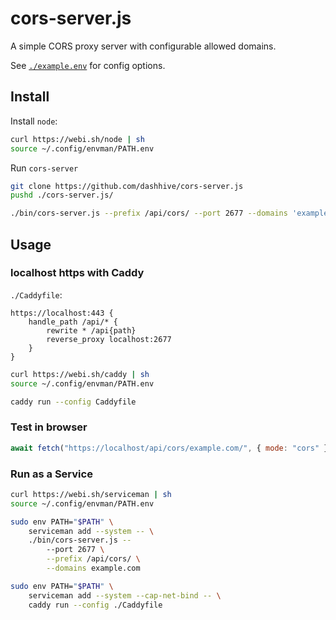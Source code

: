 # cors-server.js

A simple CORS proxy server with configurable allowed domains.

See [`./example.env`](./example.env) for config options.

## Install

Install `node`:

```sh
curl https://webi.sh/node | sh
source ~/.config/envman/PATH.env
```

Run `cors-server`

```bash
git clone https://github.com/dashhive/cors-server.js
pushd ./cors-server.js/

./bin/cors-server.js --prefix /api/cors/ --port 2677 --domains 'example.com, example.org'
```

## Usage

### localhost https with Caddy

`./Caddyfile`:

```Caddyfile
https://localhost:443 {
    handle_path /api/* {
        rewrite * /api{path}
        reverse_proxy localhost:2677
    }
}
```

```sh
curl https://webi.sh/caddy | sh
source ~/.config/envman/PATH.env
```

```sh
caddy run --config Caddyfile
```

### Test in browser

```js
await fetch("https://localhost/api/cors/example.com/", { mode: "cors" });
```

### Run as a Service

```sh
curl https://webi.sh/serviceman | sh
source ~/.config/envman/PATH.env
```

```sh
sudo env PATH="$PATH" \
    serviceman add --system -- \
    ./bin/cors-server.js --
        --port 2677 \
        --prefix /api/cors/ \
        --domains example.com
```

```sh
sudo env PATH="$PATH" \
    serviceman add --system --cap-net-bind -- \
    caddy run --config ./Caddyfile
```
